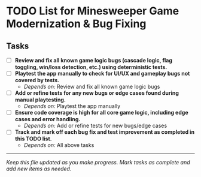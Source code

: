 # TODO List for Minesweeper Game Modernization & Bug Fixing

## Tasks

- [ ] **Review and fix all known game logic bugs (cascade logic, flag toggling, win/loss detection, etc.) using deterministic tests.**
- [ ] **Playtest the app manually to check for UI/UX and gameplay bugs not covered by tests.**
  - _Depends on:_ Review and fix all known game logic bugs
- [ ] **Add or refine tests for any new bugs or edge cases found during manual playtesting.**
  - _Depends on:_ Playtest the app manually
- [ ] **Ensure code coverage is high for all core game logic, including edge cases and error handling.**
  - _Depends on:_ Add or refine tests for new bugs/edge cases
- [ ] **Track and mark off each bug fix and test improvement as completed in this TODO list.**
  - _Depends on:_ All above tasks

---

_Keep this file updated as you make progress. Mark tasks as complete and add new items as needed._ 